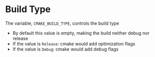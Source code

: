 # Build Type

The variable, `CMAKE_BUILD_TYPE`, controls the build type

- By default this value is empty, making the build neither debug nor release
- If the value is `Release`: cmake would add optimization flags
- If the value is `Debug`: cmake would add debug flags
